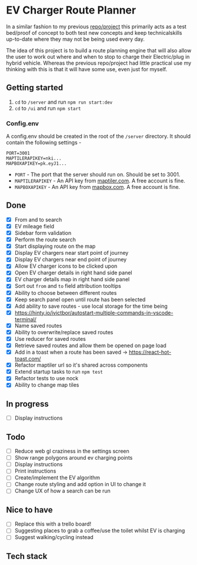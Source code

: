 # EV Charger Route Planner

In a similar fashion to my previous [repo/project](https://github.com/robert-waggott/animals-stuck-up-trees-and-other-incidents) this primarily acts as a test bed/proof of concept to both test new concepts and keep technicalskills up-to-date where they may not be being used every day.

The idea of this project is to build a route planning engine that will also allow the user to work out where and when to stop to charge their Electric/plug in hybrid vehicle. Whereas the previous repo/project had little practical use my thinking with this is that it will have some use, even just for myself.

## Getting started

1. `cd` to `/server` and run `npm run start:dev`
1. `cd` to `/ui` and run `npm start`

### Config.env

A config.env should be created in the root of the `/server` directory. It should contain the following settings -

```
PORT=3001
MAPTILERAPIKEY=nki...
MAPBOXAPIKEY=pk.eyJ1...
```

-   `PORT` - The port that the server should run on. Should be set to 3001.
-   `MAPTILERAPIKEY` - An API key from [maptiler.com](https://cloud.maptiler.com/). A free account is fine.
-   `MAPBOXAPIKEY` - An API key from [mapbox.com](https://account.mapbox.com/). A free account is fine.

## Done

-   [x] From and to search
-   [x] EV mileage field
-   [x] Sidebar form validation
-   [x] Perform the route search
-   [x] Start displaying route on the map
-   [x] Display EV chargers near start point of journey
-   [x] Display EV chargers near end point of journey
-   [x] Allow EV charger icons to be clicked upon
-   [x] Open EV charger details in right hand side panel
-   [x] EV charger details map in right hand side panel
-   [x] Sort out `from` and `to` field attribution tooltips
-   [x] Ability to choose between different routes
-   [x] Keep search panel open until route has been selected
-   [x] Add ability to save routes - use local storage for the time being
-   [x] https://hinty.io/ivictbor/autostart-multiple-commands-in-vscode-terminal/
-   [x] Name saved routes
-   [x] Ability to overwrite/replace saved routes
-   [x] Use reducer for saved routes
-   [x] Retrieve saved routes and allow them be opened on page load
-   [x] Add in a toast when a route has been saved -> https://react-hot-toast.com/
-   [x] Refactor maptiler url so it's shared across components
-   [x] Extend startup tasks to run `npm test`
-   [x] Refactor tests to use nock
-   [x] Ability to change map tiles

## In progress

-   [ ] Display instructions

## Todo

-   [ ] Reduce web gl craziness in the settings screen
-   [ ] Show range polygons around ev charging points
-   [ ] Display instructions
-   [ ] Print instructions
-   [ ] Create/implement the EV algorithm
-   [ ] Change route styling and add option in UI to change it
-   [ ] Change UX of how a search can be run

## Nice to have

-   [ ] Replace this with a trello board!
-   [ ] Suggesting places to grab a coffee/use the toilet whilst EV is charging
-   [ ] Suggest walking/cycling instead

## Tech stack
